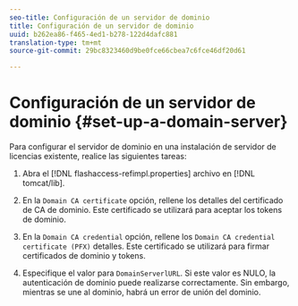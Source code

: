 ```yaml
---
seo-title: Configuración de un servidor de dominio
title: Configuración de un servidor de dominio
uuid: b262ea86-f465-4ed1-b278-122d4dafc881
translation-type: tm+mt
source-git-commit: 29bc8323460d9be0fce66cbea7c6fce46df20d61

---
```



# Configuración de un servidor de dominio {#set-up-a-domain-server}

Para configurar el servidor de dominio en una instalación de servidor de licencias existente, realice las siguientes tareas:

1. Abra el [!DNL flashaccess-refimpl.properties] archivo en [!DNL tomcat/lib].

1. En la `Domain CA certificate` opción, rellene los detalles del certificado de CA de dominio. Este certificado se utilizará para aceptar los tokens de dominio.
1. En la `Domain CA credential` opción, rellene los `Domain CA credential certificate (PFX)` detalles. Este certificado se utilizará para firmar certificados de dominio y tokens.

1. Especifique el valor para `DomainServerlURL`. Si este valor es NULO, la autenticación de dominio puede realizarse correctamente. Sin embargo, mientras se une al dominio, habrá un error de unión del dominio.


